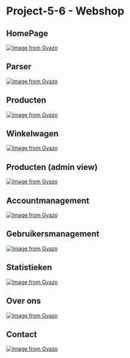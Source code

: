 # Project-5-6 - Webshop

## HomePage
[![Image from Gyazo](https://i.gyazo.com/0d78a1b3478894a1c2f9da7394f7310e.png)](https://gyazo.com/0d78a1b3478894a1c2f9da7394f7310e)

## Parser 
[![Image from Gyazo](https://i.gyazo.com/345a5b775b6c371031e5629febf608a0.png)](https://gyazo.com/345a5b775b6c371031e5629febf608a0)

## Producten 
[![Image from Gyazo](https://i.gyazo.com/0c86c111d06c3696ae602926438c2bae.png)](https://gyazo.com/0c86c111d06c3696ae602926438c2bae)

## Winkelwagen
[![Image from Gyazo](https://i.gyazo.com/a86f32e1710c3fbb6d467961e0f1e2a9.png)](https://gyazo.com/a86f32e1710c3fbb6d467961e0f1e2a9)

## Producten (admin view)
[![Image from Gyazo](https://i.gyazo.com/c7440f96ae6e6caa221226cb76176308.png)](https://gyazo.com/c7440f96ae6e6caa221226cb76176308)

## Accountmanagement
[![Image from Gyazo](https://i.gyazo.com/93e0e8f25be7ba05975cb9a3a6233d70.png)](https://gyazo.com/93e0e8f25be7ba05975cb9a3a6233d70)

## Gebruikersmanagement
[![Image from Gyazo](https://i.gyazo.com/184844f96f44011210980154c2cbaed2.png)](https://gyazo.com/184844f96f44011210980154c2cbaed2)

## Statistieken
[![Image from Gyazo](https://i.gyazo.com/470427acfc5d007cbe3ae7b97d85bb90.png)](https://gyazo.com/470427acfc5d007cbe3ae7b97d85bb90)

## Over ons
[![Image from Gyazo](https://i.gyazo.com/da26aeeac49e89605e1a0d92b1322836.png)](https://gyazo.com/da26aeeac49e89605e1a0d92b1322836)

## Contact
[![Image from Gyazo](https://i.gyazo.com/88a39b8b176aa21af538e5d5446c22a8.png)](https://gyazo.com/88a39b8b176aa21af538e5d5446c22a8)


